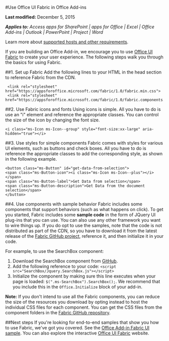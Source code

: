 #Use Office UI Fabric in Office Add-ins

**Last modified:** December 5, 2015

***Applies to:** Access apps for SharePoint | apps for Office | Excel | Office Add-ins | Outlook | PowerPoint | Project | Word*

Learn more about [supported hosts and other requirements](https://msdn.microsoft.com/EN-US/library/office/dn833104.aspx).

If you are building an Office Add-in, we encourage you to use [Office UI Fabric](https://github.com/OfficeDev/Office-UI-Fabric) to create your user experience. The following steps walk you through the basics for using Fabric.  

##1. Set up Fabric
Add the following lines to your HTML in the head section to reference Fabric from the CDN.

     <link rel="stylesheet" href="https://appsforoffice.microsoft.com/fabric/1.0/fabric.min.css">
	 <link rel="stylesheet" href="https://appsforoffice.microsoft.com/fabric/1.0/fabric.components.min.css">


##2. Use Fabric icons and fonts
Using icons is simple. All you have to do is use an "i" element and reference the appropriate classes. You can control the size of the icon by changing the font size.

    <i class="ms-Icon ms-Icon--group" style="font-size:xx-large" aria-hidden="true"></i>


##3. Use styles for simple components
Fabric comes with styles for various UI elements, such as buttons and check boxes. All you have to do is reference the appropriate classes to add the corresponding style, as shown in the following example.

    <button class="ms-Button" id="get-data-from-selection">
    <span class="ms-Button-icon"><i class="ms-Icon ms-Icon--plus"></i></span>
    <span class="ms-Button-label">Get Data from selection</span>
    <span class="ms-Button-description">Get Data from the document selection</span>
    </button>

##4. Use components with sample behavior
Fabric includes some components that support behaviors (such as what happens on click). To get you started, Fabric includes some **sample code** in the form of JQuery UI plug-ins that you can use. You can also use any other framework you want to wire things up. If you do opt to use the samples, note that the code is not distributed as part of the CDN, so you have to download it from the latest release of the [Fabric GitHub project](https://github.com/OfficeDev/Office-UI-Fabric/releases), reference it, and then initialize it in your code. 

For example, to use the SearchBox component:

1. Download the SearchBox component from [GitHub](https://github.com/OfficeDev/Office-UI-Fabric/tree/master/src/components/SearchBox).
2. Add the following reference to your code: `<script src="SearchBox/Jquery.SearchBox.js"></script>`
3. Initialize the component by making sure this line executes when your page is loaded: `$(".ms-SearchBox").SearchBox();`. We recommend that you include this in the `Office.Initialize` block of your add-in.     

**Note:** If you don't intend to use all the Fabric components, you can reduce the size of the resources you download by opting instead to host the individual CSS files for each component. You can get the CSS files from the component folders in the [Fabric GitHub repository](https://github.com/OfficeDev/Office-UI-Fabric). 


##Next steps
If you're looking for end-to-end samples that show you how to use Fabric, we've got you covered. See the [Office Add-in Fabric UI sample](https://github.com/OfficeDev/Office-Add-in-Fabric-UI-Sample). You can also explore the interactive [Office UI Fabric](http://dev.office.com/fabric) website.